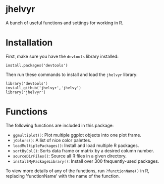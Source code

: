 # jhelvyr
A bunch of useful functions and settings for working in R.

# Installation
First, make sure you have the `devtools` library installed:

`install.packages('devtools')`

Then run these commands to install and load the `jhelvyr` library:

```
library('devtools')
install_github('jhelvyr','jhelvy')
library('jhelvyr')
```

# Functions
The following functions are included in this package:

* `ggmultiplot()`: Plot multiple ggplot objects into one plot frame.
* `jColors()`: A list of nice color palettes.
* `loadMultiplePackages()`: Install and load multiple R packages.
* `sortByCol()`: Sorts data frame or matrix by a desired column number.
* `sourceDirFiles()`: Source all R files in a given directory.
* `installMyPackageLibrary()`: Install over 300 frequently-used packages.

To view more details of any of the functions, run `?functionName()` in R, replacing 'functionName' with the name of the function.


